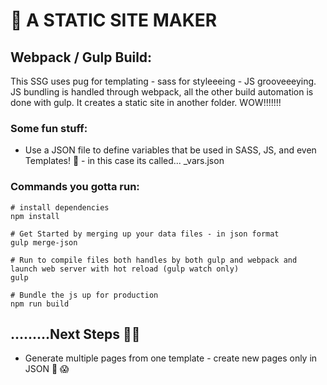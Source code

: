 # 📁  A STATIC SITE MAKER

## Webpack / Gulp Build:

This SSG uses pug for templating - sass for styleeeing - JS grooveeeying. JS bundling is handled through webpack, all the other build automation is done with gulp. It creates a static site in another folder. WOW!!!!!!!

### Some fun stuff:
-  Use a JSON file to define variables that be used in SASS, JS, and even Templates! 🔮  - in this case its called... _vars.json  

### Commands you gotta run:
    
    # install dependencies
    npm install
    
    # Get Started by merging up your data files - in json format
    gulp merge-json

    # Run to compile files both handles by both gulp and webpack and launch web server with hot reload (gulp watch only)
    gulp
    
    # Bundle the js up for production
    npm run build
    
    

## .........Next Steps 👟💭
  
- Generate multiple pages from one template - create new pages only in JSON 🤔 😱
